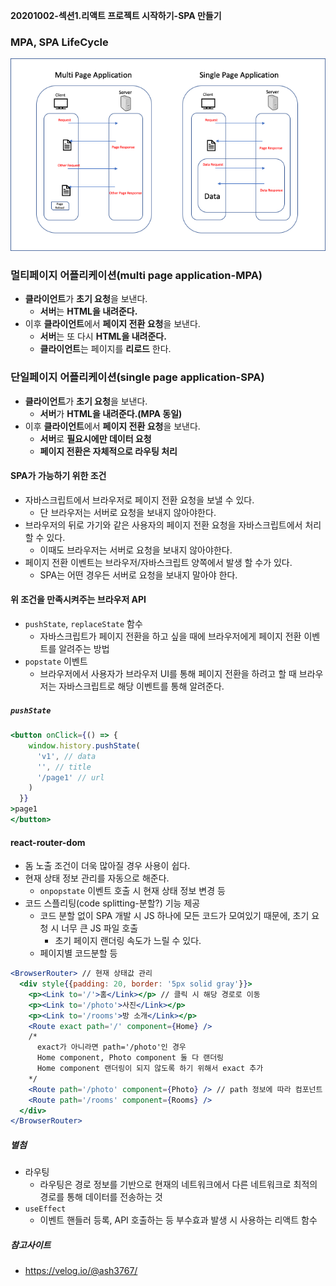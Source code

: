 **20201002-섹션1.리액트 프로젝트 시작하기-SPA 만들기**

### MPA, SPA LifeCycle
![img1.daumcdn](./img/lifecycle.png)

### 멀티페이지 어플리케이션(multi page application-MPA)
- **클라이언트**가 **초기 요청**을 보낸다.
  - **서버**는 **HTML을 내려준다.**
- 이후 **클라이언트**에서 **페이지 전환 요청**을 보낸다.
  - **서버**는 또 다시 **HTML을 내려준다.**
  - **클라이언트**는 페이지를 **리로드** 한다.

### 단일페이지 어플리케이션(single page application-SPA)
- **클라이언트**가 **초기 요청**을 보낸다.
  - **서버**가 **HTML을 내려준다.(MPA 동일)**
- 이후 **클라이언트**에서 **페이지 전환 요청**을 보낸다.
  - **서버**로 **필요시에만 데이터 요청**
  - **페이지 전환은 자체적으로 라우팅 처리**

#### SPA가 가능하기 위한 조건
- 자바스크립트에서 브라우저로 페이지 전환 요청을 보낼 수 있다.
  - 단 브라우저는 서버로 요청을 보내지 않아야한다.
- 브라우저의 뒤로 가기와 같은 사용자의 페이지 전환 요청을 자바스크립트에서 처리할 수 있다.
  - 이때도 브라우저는 서버로 요청을 보내지 않아야한다.
- 페이지 전환 이벤트는 브라우저/자바스크립트 양쪽에서 발생 할 수가 있다.
  - SPA는 어떤 경우든 서버로 요청을 보내지 말아야 한다.

#### 위 조건을 만족시켜주는 브라우저 API
- `pushState`, `replaceState` 함수
  - 자바스크립트가 페이지 전환을 하고 싶을 때에 브라우저에게 페이지 전환 이벤트를 알려주는 방법
- `popstate` 이벤트
  - 브라우저에서 사용자가 브라우저 UI를 통해 페이지 전환을 하려고 할 때 브라우저는 자바스크립트로 해당 이벤트를 통해 알려준다.

##### `pushState`
``` jsx
<button onClick={() => {
    window.history.pushState(
      'v1', // data
      '', // title
      '/page1' // url
    )
  }}
>page1
</button>
```

#### react-router-dom
- 돔 노출 조건이 더욱 많아질 경우 사용이 쉽다.
- 현재 상태 정보 관리를 자동으로 해준다.
  - `onpopstate` 이벤트 호출 시 현재 상태 정보 변경 등
- 코드 스플리팅(code splitting-분할?) 기능 제공
  - 코드 분할 없이 SPA 개발 시 JS 하나에 모든 코드가 모여있기 때문에, 초기 요청 시 너무 큰 JS 파일 호출
    - 초기 페이지 랜더링 속도가 느릴 수 있다.
  - 페이지별 코드분할 등

``` jsx
<BrowserRouter> // 현재 상태값 관리
  <div style{{padding: 20, border: '5px solid gray'}}>
    <p><Link to='/'>홈</Link></p> // 클릭 시 해당 경로로 이동
    <p><Link to='/photo'>사진</Link></p>
    <p><Link to='/rooms'>방 소개</Link></p>
    <Route exact path='/' component={Home} /> 
    /* 
      exact가 아니라면 path='/photo'인 경우 
      Home component, Photo component 둘 다 랜더링
      Home component 랜더링이 되지 않도록 하기 위해서 exact 추가
    */
    <Route path='/photo' component={Photo} /> // path 정보에 따라 컴포넌트 랜더링 결정
    <Route path='/rooms' component={Rooms} />
  </div>
</BrowserRouter>
```

##### 별첨
- 라우팅
  - 라우팅은 경로 정보를 기반으로 현재의 네트워크에서 다른 네트워크로 최적의 경로를 통해 데이터를 전송하는 것
- `useEffect`
  - 이벤트 핸들러 등록, API 호출하는 등 부수효과 발생 시 사용하는 리액트 함수

##### 참고사이트
- https://velog.io/@ash3767/